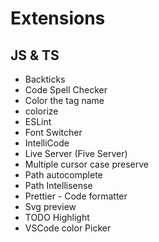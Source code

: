 # Extensions

## JS & TS

- Backticks
- Code Spell Checker
- Color the tag name
- colorize
- ESLint
- Font Switcher
- IntelliCode
- Live Server (Five Server)
- Multiple cursor case preserve
- Path autocomplete
- Path Intellisense
- Prettier - Code formatter
- Svg preview
- TODO Highlight
- VSCode color Picker
